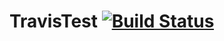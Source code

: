 TravisTest [![Build Status](https://travis-ci.org/Robotic-Brain/TravisTest.svg?branch=newBranch)](https://travis-ci.org/Robotic-Brain/TravisTest)
==========
